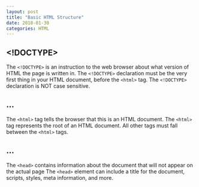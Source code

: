 ```yaml
---
layout: post
title: "Basic HTML Structure"
date: 2018-01-30
categories: HTML
---
```


## <!DOCTYPE>

The `<!DOCTYPE>` is an instruction to the web browser about what version of HTML the page is written in. The `<!DOCTYPE>` declaration must be the very first thing in your HTML document, before the `<html>` tag. The `<!DOCTYPE>` declaration is NOT case sensitive.

## <html>...</html>

The `<html>` tag tells the browser that this is an HTML document. The `<html>` tag represents the root of an HTML document. All other tags must fall between the `<html>` tags.

## <head>...</head>

The `<head>` contains information about the document that will not appear on the actual page The `<head>` element can include a title for the document, scripts, styles, meta information, and more.


## <title>

The `<title>` tag is required in all HTML documents and it defines the title of the document in the title bar of your web browser.

## <meta ...>

  Metadata is data (information) about data. `<Meta>` tags contain information about the page that does not need to be displayed, but it still used by search engines and other web crawlers. `<meta>` can be used by browsers (how to display content or reload page), search engines (keywords), or other web services.

  Note! HTML5 has a new attribute, charset, which makes it easier to define charset: `<meta charset="UTF-8">`

## <link ...>

  The `<link>` tag defines a link between a document and an external resource. The `<link>` tag is used to link to external stylesheet (css, JavaScript, etc).

  Note! Since there are many version if Internet Explorer, there is a need to include a link here so the older versions of IE can run codes: `<link href="https://fonts.googleapis.com/css?family=Open+Sans+Condensed:300|Sonsie+One" rel="stylesheet" type="text/css">`

<


{% highlight html %}

    <!DOCTYPE html>
    <html>
      <head>
        <title>First Web Page</title>
        <meta charset="UTF-8">
        <link href="https://fonts.googleapis.com/css?family=Open+Sans+Condensed:300|Sonsie+One" rel="stylesheet" type="text/css">
      </head>
      <body>
        Basic content for the first web page.
      </body>
    </html>

{% endhighlight %}
